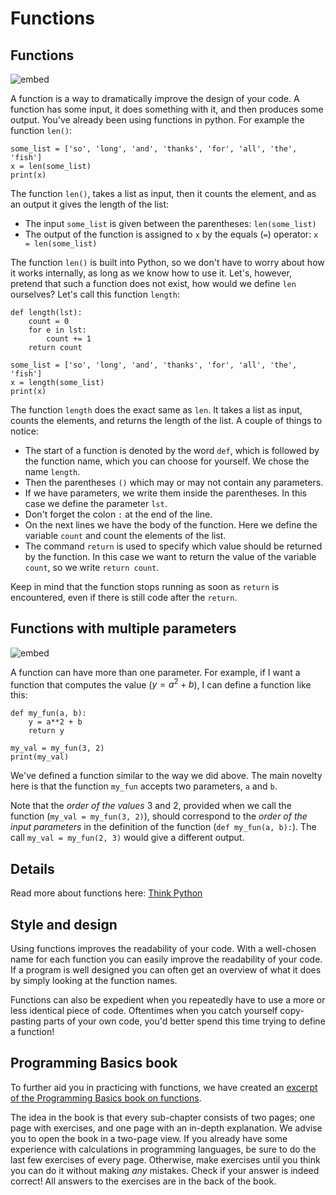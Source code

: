 # Functions

## Functions
![embed](https://api.eu.kaltura.com/p/120/sp/12000/embedIframeJs/uiconf_id/23449960/partner_id/120?iframeembed=true&playerId=kaltura_player&entry_id=0_5l6vbblu&flashvars[streamerType]=auto&amp;flashvars[localizationCode]=en_US&amp;flashvars[leadWithHTML5]=true&amp;flashvars[sideBarContainer.plugin]=true&amp;flashvars[sideBarContainer.position]=left&amp;flashvars[sideBarContainer.clickToClose]=true&amp;flashvars[chapters.plugin]=true&amp;flashvars[chapters.layout]=vertical&amp;flashvars[chapters.thumbnailRotator]=false&amp;flashvars[streamSelector.plugin]=true&amp;flashvars[EmbedPlayer.SpinnerTarget]=videoHolder&amp;flashvars[dualScreen.plugin]=true&amp;flashvars[hotspots.plugin]=1&amp;flashvars[Kaltura.addCrossoriginToIframe]=true&amp;&wid=0_clhk47gk)


A function is a way to dramatically improve the design of your code. A function has some input, it does something with it, and then produces some output. You've already been using functions in python. For example the function `len()`:

    some_list = ['so', 'long', 'and', 'thanks', 'for', 'all', 'the', 'fish']
    x = len(some_list)
    print(x)

 The function `len()`, takes a list as input, then it counts the element, and as an output it gives the length of the list:

 - The input `some_list` is given between the parentheses: `len(some_list)`
 - The output of the function is assigned to `x` by the equals (`=`) operator: `x = len(some_list)`

The function `len()` is built into Python, so we don't have to worry about how it works internally, as long as we know how to use it. Let's, however, pretend that such a function does not exist, how would we define `len` ourselves? Let's call this function `length`:

    def length(lst):
        count = 0
        for e in lst:
            count += 1
        return count

    some_list = ['so', 'long', 'and', 'thanks', 'for', 'all', 'the', 'fish']
    x = length(some_list)
    print(x)

The function `length` does the exact same as `len`. It takes a list as input, counts the elements, and returns the length of the list. A couple of things to notice:

- The start of a function is denoted by the word `def`, which is followed by the function name, which you can choose for yourself. We chose the name `length`.
- Then the parentheses `()` which may or may not contain any parameters.
- If we have parameters, we write them inside the parentheses. In this case we define the parameter `lst`.
- Don't forget the colon `:` at the end of the line.
- On the next lines we have the body of the function. Here we define the variable `count` and count the elements of the list.
- The command `return` is used to specify which value should be returned by the function. In this case we want to return the value of the variable `count`, so we write `return count`.

Keep in mind that the function stops running as soon as `return` is encountered, even if there is still code after the `return`.


## Functions with multiple parameters
![embed](https://api.eu.kaltura.com/p/120/sp/12000/embedIframeJs/uiconf_id/23449960/partner_id/120?iframeembed=true&playerId=kaltura_player&entry_id=0_03dms4u5&flashvars[streamerType]=auto&amp;flashvars[localizationCode]=en_US&amp;flashvars[leadWithHTML5]=true&amp;flashvars[sideBarContainer.plugin]=true&amp;flashvars[sideBarContainer.position]=left&amp;flashvars[sideBarContainer.clickToClose]=true&amp;flashvars[chapters.plugin]=true&amp;flashvars[chapters.layout]=vertical&amp;flashvars[chapters.thumbnailRotator]=false&amp;flashvars[streamSelector.plugin]=true&amp;flashvars[EmbedPlayer.SpinnerTarget]=videoHolder&amp;flashvars[dualScreen.plugin]=true&amp;flashvars[hotspots.plugin]=1&amp;flashvars[Kaltura.addCrossoriginToIframe]=true&amp;&wid=0_uhohnubo)

A function can have more than one parameter. For example, if I want a function that computes the value ($y = a^2 + b$), I can define a function like this:

    def my_fun(a, b):
        y = a**2 + b
        return y

    my_val = my_fun(3, 2)
    print(my_val)

We've defined a function similar to the way we did above. The main novelty here is that the function `my_fun` accepts two parameters, `a` and `b`.

Note that the *order of the values* 3 and 2, provided when we call the function (`my_val = my_fun(3, 2)`), should correspond to the *order of the input parameters* in the definition of the function (`def my_fun(a, b):`). The call `my_val = my_fun(2, 3)` would give a different output.

## Details

Read more about functions here: [Think Python](http://greenteapress.com/thinkpython2/html/thinkpython2004.html)

## Style and design

Using functions improves the readability of your code. With a well-chosen name for each function you can easily improve the readability of your code. If a program is well designed you can often get an overview of what it does by simply looking at the function names.

Functions can also be expedient when you repeatedly have to use a more or less identical piece of code. Oftentimes when you catch yourself copy-pasting parts of your own code, you'd better spend this time trying to define a function!

## Programming Basics book

To further aid you in practicing with functions, we have created an [excerpt of the Programming Basics book on functions](book_en.pdf).

The idea in the book is that every sub-chapter consists of two pages; one page with exercises, and one page with an in-depth explanation. We advise you to open the book in a two-page view. If you already have some experience with calculations in programming languages, be sure to do the last few exercises of every page. Otherwise, make exercises until you think you can do it without making _any_ mistakes. Check if your answer is indeed correct! All answers to the exercises are in the back of the book.

